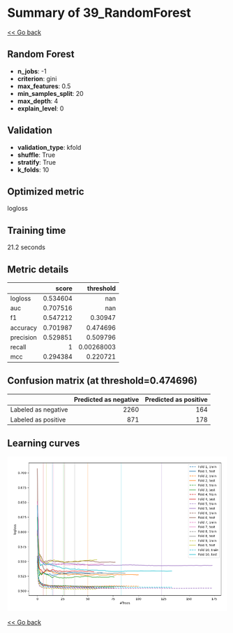 # Summary of 39_RandomForest

[<< Go back](../README.md)


## Random Forest
- **n_jobs**: -1
- **criterion**: gini
- **max_features**: 0.5
- **min_samples_split**: 20
- **max_depth**: 4
- **explain_level**: 0

## Validation
 - **validation_type**: kfold
 - **shuffle**: True
 - **stratify**: True
 - **k_folds**: 10

## Optimized metric
logloss

## Training time

21.2 seconds

## Metric details
|           |    score |    threshold |
|:----------|---------:|-------------:|
| logloss   | 0.534604 | nan          |
| auc       | 0.707516 | nan          |
| f1        | 0.547212 |   0.30947    |
| accuracy  | 0.701987 |   0.474696   |
| precision | 0.529851 |   0.509796   |
| recall    | 1        |   0.00268003 |
| mcc       | 0.294384 |   0.220721   |


## Confusion matrix (at threshold=0.474696)
|                     |   Predicted as negative |   Predicted as positive |
|:--------------------|------------------------:|------------------------:|
| Labeled as negative |                    2260 |                     164 |
| Labeled as positive |                     871 |                     178 |

## Learning curves
![Learning curves](learning_curves.png)

[<< Go back](../README.md)
